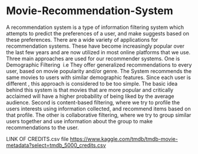 # Movie-Recommendation-System

A recommendation system is a type of information filtering system which attempts to predict
the preferences of a user, and make suggests based on these preferences. There are a wide
variety of applications for recommendation systems. These have become increasingly
popular over the last few years and are now utilized in most online platforms that we use.
Three
main approaches are used for our recommender systems. One is Demographic Filtering ​ i.e
They offer generalized recommendations to every user, based on movie popularity and/or 
genre. The System recommends the same movies to users with similar demographic features.
Since each user is different , this approach is considered to be too simple. The basic idea
behind this system is that movies that are more popular and critically acclaimed will have a
higher probability of being liked by the average audience. Second is content-based filtering,
where we try to profile the users interests using information collected, and recommend items
based on that profile. The other is collaborative filtering, where we try to group similar users
together and use information about the group to make recommendations to the user.


LINK OF CREDITS.csv file
https://www.kaggle.com/tmdb/tmdb-movie-metadata?select=tmdb_5000_credits.csv
